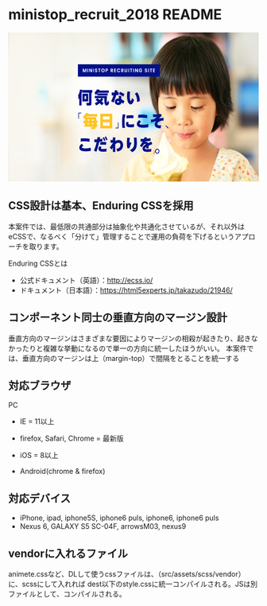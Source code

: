 # ministop_recruit_2018 README

<img src="./dest/assets/img/ogp.png" height="300">

## CSS設計は基本、Enduring CSSを採用
本案件では、最低限の共通部分は抽象化や共通化させているが、それ以外はeCSSで、なるべく「分けて」管理することで運用の負荷を下げるというアプローチを取ります。

Enduring CSSとは

* 公式ドキュメント（英語）：http://ecss.io/
* ドキュメント（日本語）：https://html5experts.jp/takazudo/21946/

## コンポーネント同士の垂直方向のマージン設計
垂直方向のマージンはさまざまな要因によりマージンの相殺が起きたり、起きなかったりと複雑な挙動になるので単一の方向に統一したほうがいい。
本案件では、垂直方向のマージンは上（margin-top）で間隔をとることを統一する

## 対応ブラウザ

PC
* IE = 11以上
* firefox, Safari, Chrome = 最新版

* iOS = 8以上
* Android(chrome & firefox)

## 対応デバイス
* iPhone, ipad, iphone5S, iphone6 puls, iphone6, iphone6 puls
* Nexus 6, GALAXY S5 SC-04F, arrowsM03,	nexus9								
## vendorに入れるファイル
animete.cssなど、DLして使うcssファイルは、（src/assets/scss/vendor）に、scssにして入れれば
dest以下のstyle.cssに統一コンパイルされる。JSは別ファイルとして、コンパイルされる。
